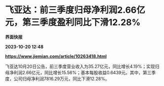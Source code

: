 # 飞亚达：前三季度归母净利润2.66亿元，第三季度盈利同比下滑12.28%
**界面快报**

**2023-10-20 12:48**

**https://www.jiemian.com/article/10263418.html**

飞亚达10月20日公告，前三季度营业收入为35.27亿元，同比增长4.19%；实现归母净利润2.66亿元，同比增长15.56%；基本每股收益0.6439元。其中，第三季度，公司归母净利润7816.29万元，同比下滑12.28%。